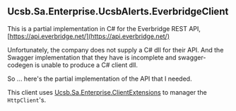 ## Ucsb.Sa.Enterprise.UcsbAlerts.EverbridgeClient

This is a partial implementation in C# for the Everbridge REST API, [https://api.everbridge.net/](https://api.everbridge.net/)

Unfortunately, the company does not supply a C# dll for their API. And the Swagger implementation that they have is incomplete and swagger-codegen is unable to produce a C# client dll.

So ... here's the partial implementation of the API that I needed.

This client uses [Ucsb.Sa.Enterprise.ClientExtensions](https://github.com/smaglio81/Ucsb.Sa.Enterprise.ClientExtensions) to manager the ```HttpClient```'s.